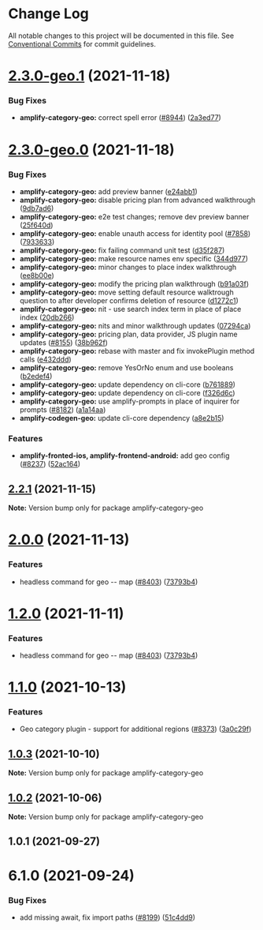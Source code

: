 # Change Log

All notable changes to this project will be documented in this file.
See [Conventional Commits](https://conventionalcommits.org) for commit guidelines.

# [2.3.0-geo.1](https://github.com/aws-amplify/amplify-cli/compare/amplify-category-geo@2.3.0-geo.0...amplify-category-geo@2.3.0-geo.1) (2021-11-18)


### Bug Fixes

* **amplify-category-geo:** correct spell error ([#8944](https://github.com/aws-amplify/amplify-cli/issues/8944)) ([2a3ed77](https://github.com/aws-amplify/amplify-cli/commit/2a3ed77d4854aa1c27029ea0e3d1744334c7e7bc))





# [2.3.0-geo.0](https://github.com/aws-amplify/amplify-cli/compare/amplify-category-geo@2.2.1...amplify-category-geo@2.3.0-geo.0) (2021-11-18)


### Bug Fixes

* **amplify-category-geo:** add preview banner ([e24abb1](https://github.com/aws-amplify/amplify-cli/commit/e24abb118be4431640232775af30bc7a809634af))
* **amplify-category-geo:** disable pricing plan from advanced walkthrough ([9db7ad6](https://github.com/aws-amplify/amplify-cli/commit/9db7ad641d78e2ebacf87ae91da6df042137fb10))
* **amplify-category-geo:** e2e test changes; remove dev preview banner ([25f640d](https://github.com/aws-amplify/amplify-cli/commit/25f640df59aa49854e07ee43f25844c074a4ed7f))
* **amplify-category-geo:** enable unauth access for identity pool ([#7858](https://github.com/aws-amplify/amplify-cli/issues/7858))  ([7933633](https://github.com/aws-amplify/amplify-cli/commit/7933633375aced30551c8c3ac6e09ea1acbd2bb0))
* **amplify-category-geo:** fix failing command unit test ([d35f287](https://github.com/aws-amplify/amplify-cli/commit/d35f2871dc333cfafb22cbfab81c8541c3592ab3))
* **amplify-category-geo:** make resource names env specific ([344d977](https://github.com/aws-amplify/amplify-cli/commit/344d977146c0a4b01e0ec3a9f0359c26adba5499))
* **amplify-category-geo:** minor changes to place index walkthrough ([ee8b00e](https://github.com/aws-amplify/amplify-cli/commit/ee8b00ec161881b7bb07db601254f8520d73def0))
* **amplify-category-geo:** modify the pricing plan walkthrough ([b91a03f](https://github.com/aws-amplify/amplify-cli/commit/b91a03ffbb9425689fa984d7acee02541cd57abf))
* **amplify-category-geo:** move setting default resource walktrough question to after developer confirms deletion of resource ([d1272c1](https://github.com/aws-amplify/amplify-cli/commit/d1272c108e64f44af01f7b16f2a25d7e3368ca38))
* **amplify-category-geo:** nit - use search index term in place of place index ([20db266](https://github.com/aws-amplify/amplify-cli/commit/20db26621158c570f1277b18aea03e26611e15f3))
* **amplify-category-geo:** nits and minor walkthrough updates ([07294ca](https://github.com/aws-amplify/amplify-cli/commit/07294ca9f2088813108b51bec0b616a01245ac00))
* **amplify-category-geo:** pricing plan, data provider,  JS plugin name updates ([#8155](https://github.com/aws-amplify/amplify-cli/issues/8155)) ([38b962f](https://github.com/aws-amplify/amplify-cli/commit/38b962ff7dbeb97c792564ea6067417b9d7f7688))
* **amplify-category-geo:** rebase with master and fix invokePlugin method calls ([e432ddd](https://github.com/aws-amplify/amplify-cli/commit/e432ddd5261533d66731dad2c5997b98ab9de505))
* **amplify-category-geo:** remove YesOrNo enum and use booleans ([b2edef4](https://github.com/aws-amplify/amplify-cli/commit/b2edef42d73f346ff308b68e7c0da9bb2bf7691c))
* **amplify-category-geo:** update dependency on cli-core ([b761889](https://github.com/aws-amplify/amplify-cli/commit/b761889f1a516b3016737e362258b8c9f5abc059))
* **amplify-category-geo:** update dependency on cli-core ([f326d6c](https://github.com/aws-amplify/amplify-cli/commit/f326d6c43003f2aeafe1df05cad16856e6969b76))
* **amplify-category-geo:** use amplify-prompts in place of inquirer for prompts ([#8182](https://github.com/aws-amplify/amplify-cli/issues/8182)) ([a1a14aa](https://github.com/aws-amplify/amplify-cli/commit/a1a14aa50ce9c9445978b72f8a2598b57bc6b061))
* **amplify-codegen-geo:** update cli-core dependency ([a8e2b15](https://github.com/aws-amplify/amplify-cli/commit/a8e2b1571bed549ada2753736b2529574367b4b1))


### Features

* **amplify-fronted-ios, amplify-frontend-android:** add geo config ([#8237](https://github.com/aws-amplify/amplify-cli/issues/8237)) ([52ac164](https://github.com/aws-amplify/amplify-cli/commit/52ac1645bb157bde29e07344e36b5c3c38484b67))





## [2.2.1](https://github.com/aws-amplify/amplify-cli/compare/amplify-category-geo@1.2.0...amplify-category-geo@2.2.1) (2021-11-15)

**Note:** Version bump only for package amplify-category-geo





# [2.0.0](https://github.com/aws-amplify/amplify-cli/compare/amplify-category-geo@1.1.0...amplify-category-geo@2.0.0) (2021-11-13)


### Features

* headless command for geo -- map ([#8403](https://github.com/aws-amplify/amplify-cli/issues/8403)) ([73793b4](https://github.com/aws-amplify/amplify-cli/commit/73793b44411d329c52bed9337c0933d7066ee4de))





# [1.2.0](https://github.com/aws-amplify/amplify-cli/compare/amplify-category-geo@1.1.0...amplify-category-geo@1.2.0) (2021-11-11)


### Features

* headless command for geo -- map ([#8403](https://github.com/aws-amplify/amplify-cli/issues/8403)) ([73793b4](https://github.com/aws-amplify/amplify-cli/commit/73793b44411d329c52bed9337c0933d7066ee4de))





# [1.1.0](https://github.com/aws-amplify/amplify-cli/compare/amplify-category-geo@1.0.3...amplify-category-geo@1.1.0) (2021-10-13)


### Features

* Geo category plugin - support for additional regions ([#8373](https://github.com/aws-amplify/amplify-cli/issues/8373)) ([3a0c29f](https://github.com/aws-amplify/amplify-cli/commit/3a0c29fc1cb07fb1f16ac9546148c564eee97989))





## [1.0.3](https://github.com/aws-amplify/amplify-cli/compare/amplify-category-geo@1.0.2...amplify-category-geo@1.0.3) (2021-10-10)

**Note:** Version bump only for package amplify-category-geo





## [1.0.2](https://github.com/aws-amplify/amplify-cli/compare/amplify-category-geo@1.0.1...amplify-category-geo@1.0.2) (2021-10-06)

**Note:** Version bump only for package amplify-category-geo





## 1.0.1 (2021-09-27)



# 6.1.0 (2021-09-24)


### Bug Fixes

* add missing await, fix import paths ([#8199](https://github.com/aws-amplify/amplify-cli/issues/8199)) ([51c4dd9](https://github.com/aws-amplify/amplify-cli/commit/51c4dd9c021d894fe2c06fc005e1e1960fe4529c))
